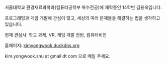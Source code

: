 서울대학교 환경재료과학과(컴퓨터공학부 복수전공)에 재학중인 14학번 김용욱입니다.

프로그래밍과 게임 개발에 관심이 많고, 세상의 여러 문제들을 해결하는 법을 생각하고 있습니다.

현재 관심사: 학교 과제, VR, 게임 개발 전반, 컴퓨터비전

홈페이지: [kimyongwook.duckdns.org](kimyongwook.duckdns.org)

kim.yongwook.snu at gmail dt com 으로 메일 주세요.
<!---
2wind/2wind is a ✨ special ✨ repository because its `README.md` (this file) appears on your GitHub profile.
You can click the Preview link to take a look at your changes.
--->
